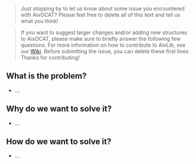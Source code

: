 > Just stopping by to let us know about some issue you encountered with AixOCAT? Please feel free to delete all of this text and tell us what you think!

> If you want to suggest larger changes and/or adding new structures to AixOCAT, please make sure to briefly answer the following few questions. For more information on how to contribute to AixLib, see our [Wiki](https://github.com/RWTH-EBC/AixLib/wiki). Before submitting the issue, you can delete these first lines. Thanks for contributing!

## What is the problem?

- ...

## Why do we want to solve it?

- ...

## How do we want to solve it?

- ...
